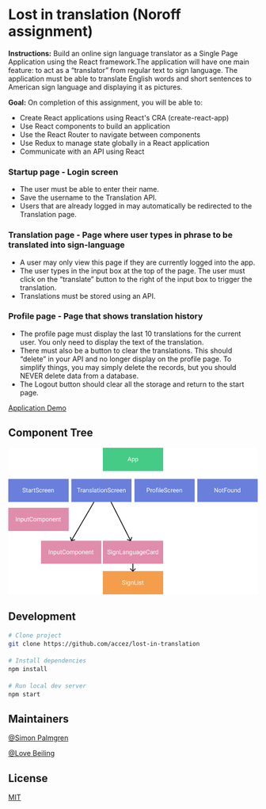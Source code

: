 # Lost in translation (Noroff assignment)

**Instructions:** Build an online sign language translator as a Single Page Application using the React framework.The application will have one main feature: to act as a “translator” from regular text to sign language. The application must be able to translate English words and short sentences to American sign language and displaying it as pictures.

**Goal:** On completion of this assignment, you will be able to:

- Create React applications using React's CRA (create-react-app)
- Use React components to build an application
- Use the React Router to navigate between components
- Use Redux to manage state globally in a React application
- Communicate with an API using React

### Startup page - Login screen

- The user must be able to enter their name.
- Save the username to the Translation API.
- Users that are already logged in may automatically be redirected to the Translation page.

### Translation page - Page where user types in phrase to be translated into sign-language

- A user may only view this page if they are currently logged into the app.
- The user types in the input box at the top of the page. The user must click on the “translate” button to the right of the input box to trigger the translation.
- Translations must be stored using an API.

### Profile page - Page that shows translation history

- The profile page must display the last 10 translations for the current user. You only need to display the text of the translation.
- There must also be a button to clear the translations. This should “delete” in your API and no longer display on the profile page. To simplify things, you may simply delete the records, but you should NEVER delete data from a database.
- The Logout button should clear all the storage and return to the start page.

[Application Demo](https://still-peak-37738.herokuapp.com/)

## Component Tree

![Screenshot](Component-tree.png)

## Development

```bash
# Clone project
git clone https://github.com/accez/lost-in-translation

# Install dependencies
npm install

# Run local dev server
npm start
```

## Maintainers

[@Simon Palmgren](https://github.com/accez)

[@Love Beiling](https://github.com/mikaellove)

## License

[MIT](https://choosealicense.com/licenses/mit/)
